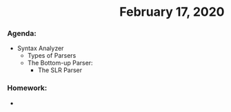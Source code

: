# <div style="text-align: right"> February 17, 2020</div>
### Agenda:
- Syntax Analyzer
    - Types of Parsers
    - The Bottom-up Parser:
        - The SLR Parser
### Homework:
- 
